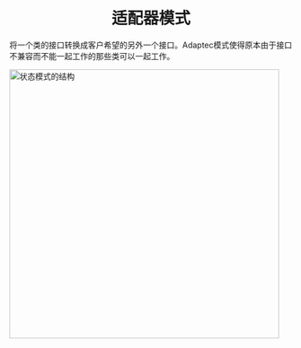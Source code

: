 <h1 align="center">
适配器模式
</h1>

将一个类的接口转换成客户希望的另外一个接口。Adaptec模式使得原本由于接口不兼容而不能一起工作的那些类可以一起工作。

<img src="https://refactoringguru.cn/images/patterns/diagrams/adapter/structure-object-adapter-2x.png" alt="状态模式的结构" width="480">

